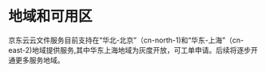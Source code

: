 # 地域和可用区

京东云云文件服务目前支持在“华北-北京”（cn-north-1)和“华东-上海”（cn-east-2)地域提供服务,其中华东上海地域为灰度开放，可工单申请。后续将逐步开通更多服务地域。

